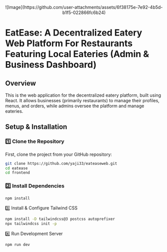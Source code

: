 <p align="center">
  ![Image](https://github.com/user-attachments/assets/6f38175e-7e92-4b5d-b1f5-022866fc6b24)
</p>


# EatEase: A Decentralized Eatery Web Platform For Restaurants Featuring Local Eateries (Admin & Business Dashboard)

## Overview
This is the web application for the decentralized eatery platform, built using React. It allows businesses (primarily restaurants) to manage their profiles, menus, and orders, while admins oversee the platform and manage eateries.

## Setup & Installation

### 1️⃣ Clone the Repository
First, clone the project from your GitHub repository:
```sh
git clone https://github.com/yaji33/eateaseweb.git
cd eatease
cd frontend
```

### 2️⃣ Install Dependencies
```sh
npm install
```

3️⃣ Install & Configure Tailwind CSS
```sh
npm install -D tailwindcss@3 postcss autoprefixer
npx tailwindcss init -p
```
4️⃣ Run Development Server
```sh
npm run dev
```
